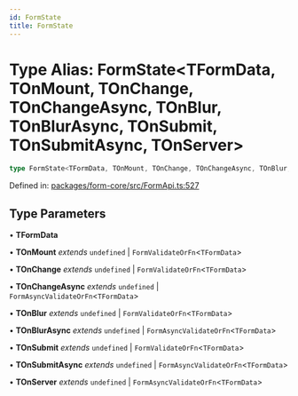 ```yaml
---
id: FormState
title: FormState
---
```


<!-- DO NOT EDIT: this page is autogenerated from the type comments -->

# Type Alias: FormState\<TFormData, TOnMount, TOnChange, TOnChangeAsync, TOnBlur, TOnBlurAsync, TOnSubmit, TOnSubmitAsync, TOnServer\>

```ts
type FormState<TFormData, TOnMount, TOnChange, TOnChangeAsync, TOnBlur, TOnBlurAsync, TOnSubmit, TOnSubmitAsync, TOnServer> = BaseFormState<TFormData, TOnMount, TOnChange, TOnChangeAsync, TOnBlur, TOnBlurAsync, TOnSubmit, TOnSubmitAsync, TOnServer> & DerivedFormState<TFormData, TOnMount, TOnChange, TOnChangeAsync, TOnBlur, TOnBlurAsync, TOnSubmit, TOnSubmitAsync, TOnServer>;
```

Defined in: [packages/form-core/src/FormApi.ts:527](https://github.com/TanStack/form/blob/main/packages/form-core/src/FormApi.ts#L527)

## Type Parameters

• **TFormData**

• **TOnMount** *extends* `undefined` \| `FormValidateOrFn`\<`TFormData`\>

• **TOnChange** *extends* `undefined` \| `FormValidateOrFn`\<`TFormData`\>

• **TOnChangeAsync** *extends* `undefined` \| `FormAsyncValidateOrFn`\<`TFormData`\>

• **TOnBlur** *extends* `undefined` \| `FormValidateOrFn`\<`TFormData`\>

• **TOnBlurAsync** *extends* `undefined` \| `FormAsyncValidateOrFn`\<`TFormData`\>

• **TOnSubmit** *extends* `undefined` \| `FormValidateOrFn`\<`TFormData`\>

• **TOnSubmitAsync** *extends* `undefined` \| `FormAsyncValidateOrFn`\<`TFormData`\>

• **TOnServer** *extends* `undefined` \| `FormAsyncValidateOrFn`\<`TFormData`\>
